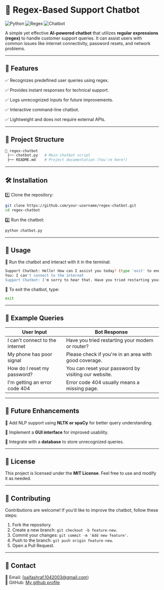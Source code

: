 # 🚀 Regex-Based Support Chatbot

![Python](https://img.shields.io/badge/Python-3.x-blue) ![Regex](https://img.shields.io/badge/Regex-Powered-green) ![Chatbot](https://img.shields.io/badge/Chatbot-Support-orange)

A simple yet effective **AI-powered chatbot** that utilizes **regular expressions (regex)** to handle customer support queries. It can assist users with common issues like internet connectivity, password resets, and network problems.

---

## 📌 Features
✅ Recognizes predefined user queries using regex.

✅ Provides instant responses for technical support.

✅ Logs unrecognized inputs for future improvements.

✅ Interactive command-line chatbot.

✅ Lightweight and does not require external APIs.

---

## 📂 Project Structure
```bash
📁 regex-chatbot
 ├── chatbot.py   # Main chatbot script
 ├── README.md    # Project documentation (You're here!)
```

---

## 🛠 Installation
1️⃣ Clone the repository:
```bash
git clone https://github.com/your-username/regex-chatbot.git
cd regex-chatbot
```

2️⃣ Run the chatbot:
```bash
python chatbot.py
```

---

## 🎯 Usage
🔹 Run the chatbot and interact with it in the terminal:
```bash
Support Chatbot: Hello! How can I assist you today? (type 'exit' to end the chat)
You: I can't connect to the internet
Support Chatbot: I'm sorry to hear that. Have you tried restarting your modem or router?
```

🔹 To exit the chatbot, type:
```bash
exit
```

---

## 📌 Example Queries
| User Input | Bot Response |
|------------|-------------|
| I can't connect to the internet | Have you tried restarting your modem or router? |
| My phone has poor signal | Please check if you're in an area with good coverage. |
| How do I reset my password? | You can reset your password by visiting our website. |
| I'm getting an error code 404 | Error code 404 usually means a missing page. |

---

## 🚀 Future Enhancements
🔹 Add NLP support using **NLTK or spaCy** for better query understanding.

🔹 Implement a **GUI interface** for improved usability.

🔹 Integrate with a **database** to store unrecognized queries.

---

## 📜 License
This project is licensed under the **MIT License**. Feel free to use and modify it as needed.

---

## 🤝 Contributing
Contributions are welcome! If you’d like to improve the chatbot, follow these steps:
1. Fork the repository.
2. Create a new branch: `git checkout -b feature-new`.
3. Commit your changes: `git commit -m 'Add new feature'`.
4. Push to the branch: `git push origin feature-new`.
5. Open a Pull Request.

---

## 💬 Contact
📩 Email: [saifashraf.1042003@gmail.com)  
🔗 GitHub: [My github profile](https://github.com/SaifAshraf-104)
